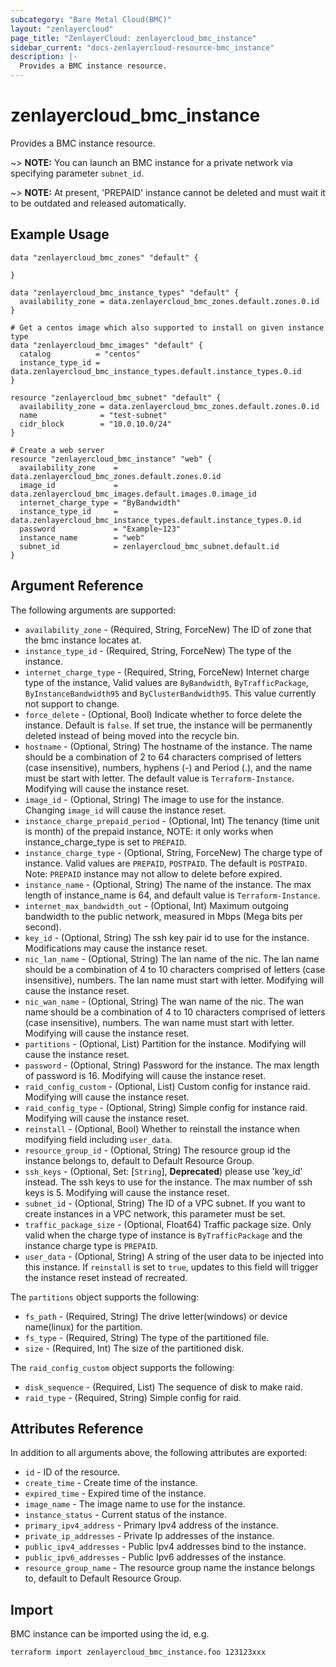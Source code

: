 ```yaml
---
subcategory: "Bare Metal Cloud(BMC)"
layout: "zenlayercloud"
page_title: "ZenlayerCloud: zenlayercloud_bmc_instance"
sidebar_current: "docs-zenlayercloud-resource-bmc_instance"
description: |-
  Provides a BMC instance resource.
---
```


# zenlayercloud_bmc_instance

Provides a BMC instance resource.

~> **NOTE:** You can launch an BMC instance for a private network via specifying parameter `subnet_id`.

~> **NOTE:** At present, 'PREPAID' instance cannot be deleted and must wait it to be outdated and released automatically.

## Example Usage

```hcl
data "zenlayercloud_bmc_zones" "default" {

}

data "zenlayercloud_bmc_instance_types" "default" {
  availability_zone = data.zenlayercloud_bmc_zones.default.zones.0.id
}

# Get a centos image which also supported to install on given instance type
data "zenlayercloud_bmc_images" "default" {
  catalog          = "centos"
  instance_type_id = data.zenlayercloud_bmc_instance_types.default.instance_types.0.id
}

resource "zenlayercloud_bmc_subnet" "default" {
  availability_zone = data.zenlayercloud_bmc_zones.default.zones.0.id
  name              = "test-subnet"
  cidr_block        = "10.0.10.0/24"
}

# Create a web server
resource "zenlayercloud_bmc_instance" "web" {
  availability_zone    = data.zenlayercloud_bmc_zones.default.zones.0.id
  image_id             = data.zenlayercloud_bmc_images.default.images.0.image_id
  internet_charge_type = "ByBandwidth"
  instance_type_id     = data.zenlayercloud_bmc_instance_types.default.instance_types.0.id
  password             = "Example~123"
  instance_name        = "web"
  subnet_id            = zenlayercloud_bmc_subnet.default.id
}
```

## Argument Reference

The following arguments are supported:

* `availability_zone` - (Required, String, ForceNew) The ID of zone that the bmc instance locates at.
* `instance_type_id` - (Required, String, ForceNew) The type of the instance.
* `internet_charge_type` - (Required, String, ForceNew) Internet charge type of the instance, Valid values are `ByBandwidth`, `ByTrafficPackage`, `ByInstanceBandwidth95` and `ByClusterBandwidth95`. This value currently not support to change.
* `force_delete` - (Optional, Bool) Indicate whether to force delete the instance. Default is `false`. If set true, the instance will be permanently deleted instead of being moved into the recycle bin.
* `hostname` - (Optional, String) The hostname of the instance. The name should be a combination of 2 to 64 characters comprised of letters (case insensitive), numbers, hyphens (-) and Period (.), and the name must be start with letter. The default value is `Terraform-Instance`. Modifying will cause the instance reset.
* `image_id` - (Optional, String) The image to use for the instance. Changing `image_id` will cause the instance reset.
* `instance_charge_prepaid_period` - (Optional, Int) The tenancy (time unit is month) of the prepaid instance, NOTE: it only works when instance_charge_type is set to `PREPAID`.
* `instance_charge_type` - (Optional, String, ForceNew) The charge type of instance. Valid values are `PREPAID`, `POSTPAID`. The default is `POSTPAID`. Note: `PREPAID` instance may not allow to delete before expired.
* `instance_name` - (Optional, String) The name of the instance. The max length of instance_name is 64, and default value is `Terraform-Instance`.
* `internet_max_bandwidth_out` - (Optional, Int) Maximum outgoing bandwidth to the public network, measured in Mbps (Mega bits per second).
* `key_id` - (Optional, String) The ssh key pair id to use for the instance. Modifications may cause the instance reset.
* `nic_lan_name` - (Optional, String) The lan name of the nic. The lan name should be a combination of 4 to 10 characters comprised of letters (case insensitive), numbers. The lan name must start with letter. Modifying will cause the instance reset.
* `nic_wan_name` - (Optional, String) The wan name of the nic. The wan name should be a combination of 4 to 10 characters comprised of letters (case insensitive), numbers. The wan name must start with letter. Modifying will cause the instance reset.
* `partitions` - (Optional, List) Partition for the instance. Modifying will cause the instance reset.
* `password` - (Optional, String) Password for the instance. The max length of password is 16. Modifying will cause the instance reset.
* `raid_config_custom` - (Optional, List) Custom config for instance raid. Modifying will cause the instance reset.
* `raid_config_type` - (Optional, String) Simple config for instance raid. Modifying will cause the instance reset.
* `reinstall` - (Optional, Bool) Whether to reinstall the instance when modifying field including `user_data`.
* `resource_group_id` - (Optional, String) The resource group id the instance belongs to, default to Default Resource Group.
* `ssh_keys` - (Optional, Set: [`String`], **Deprecated**) please use 'key_id' instead. The ssh keys to use for the instance. The max number of ssh keys is 5. Modifying will cause the instance reset.
* `subnet_id` - (Optional, String) The ID of a VPC subnet. If you want to create instances in a VPC network, this parameter must be set.
* `traffic_package_size` - (Optional, Float64) Traffic package size. Only valid when the charge type of instance is `ByTrafficPackage` and the instance charge type is `PREPAID`.
* `user_data` - (Optional, String) A string of the user data to be injected into this instance. If `reinstall` is set to `true`, updates to this field will trigger the instance reset instead of recreated.

The `partitions` object supports the following:

* `fs_path` - (Required, String) The drive letter(windows) or device name(linux) for the partition.
* `fs_type` - (Required, String) The type of the partitioned file.
* `size` - (Required, Int) The size of the partitioned disk.

The `raid_config_custom` object supports the following:

* `disk_sequence` - (Required, List) The sequence of disk to make raid.
* `raid_type` - (Required, String) Simple config for raid.

## Attributes Reference

In addition to all arguments above, the following attributes are exported:

* `id` - ID of the resource.
* `create_time` - Create time of the instance.
* `expired_time` - Expired time of the instance.
* `image_name` - The image name to use for the instance.
* `instance_status` - Current status of the instance.
* `primary_ipv4_address` - Primary Ipv4 address of the instance.
* `private_ip_addresses` - Private Ip addresses of the instance.
* `public_ipv4_addresses` - Public Ipv4 addresses bind to the instance.
* `public_ipv6_addresses` - Public Ipv6 addresses of the instance.
* `resource_group_name` - The resource group name the instance belongs to, default to Default Resource Group.


## Import

BMC instance can be imported using the id, e.g.

```
terraform import zenlayercloud_bmc_instance.foo 123123xxx
```

